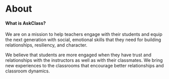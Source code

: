 ---
---
<h1>About</h1>
<h4>What is AskClass?</h4>
<p>
We are on a mission to help teachers engage with their students and equip the next generation with
social, emotional skills that they need for building relationships, resiliency, and character.
</p>
<p>
We believe that students are more engaged when they have trust and relationships
with the instructors as well as with their classmates.
We bring new experiences to the classrooms that encourage better relationships and classroom dynamics.
</p>
